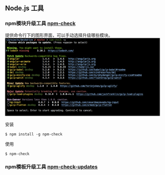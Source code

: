 ## Node.js 工具

### npm模块升级工具 [npm-check](https://github.com/dylang/npm-check)
提供命令行下的图形界面，可以手动选择升级哪些模块。
![npm_check](../images/npm_check.png)

安装
```
$ npm install -g npm-check
```
使用
```
$ npm-check
```

### npm模板升级工具 [npm-check-updates](https://github.com/tjunnone/npm-check-updates)
	
